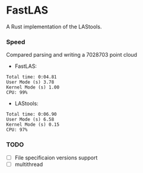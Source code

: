 # FastLAS

A Rust implementation of the LAStools.

### Speed
Compared parsing and writing a 7028703 point cloud

- FastLAS: 
```
Total time: 0:04.81
User Mode (s) 3.78
Kernel Mode (s) 1.00
CPU: 99%
```

- LAStools:
```
Total time: 0:06.90
User Mode (s) 6.58
Kernel Mode (s) 0.15
CPU: 97%
```


### TODO
- [ ] File specificaion versions support
- [ ] multithread
